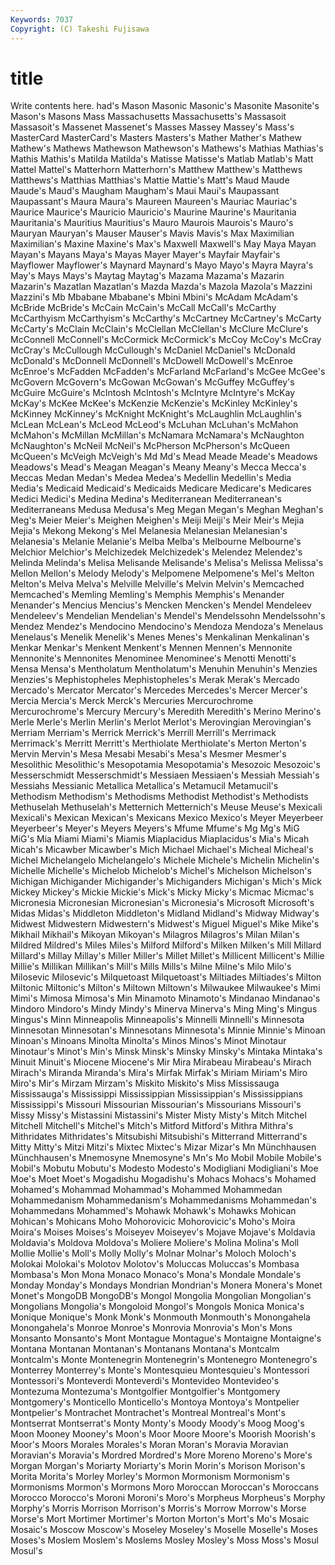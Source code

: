 ```yaml
---
Keywords: 7037 
Copyright: (C) Takeshi Fujisawa
---
```


# title

Write contents here.
had's Mason Masonic Masonic's Masonite Masonite's Mason's
Masons Mass Massachusetts Massachusetts's Massasoit Massasoit's Massenet Massenet's Masses Massey
Massey's Mass's MasterCard MasterCard's Masters Masters's Mather Mather's Mathew Mathew's
Mathews Mathewson Mathewson's Mathews's Mathias Mathias's Mathis Mathis's Matilda Matilda's
Matisse Matisse's Matlab Matlab's Matt Mattel Mattel's Matterhorn Matterhorn's Matthew
Matthew's Matthews Matthews's Matthias Matthias's Mattie Mattie's Matt's Maud Maude
Maude's Maud's Maugham Maugham's Maui Maui's Maupassant Maupassant's Maura Maura's
Maureen Maureen's Mauriac Mauriac's Maurice Maurice's Mauricio Mauricio's Maurine Maurine's
Mauritania Mauritania's Mauritius Mauritius's Mauro Maurois Maurois's Mauro's Mauryan Mauryan's
Mauser Mauser's Mavis Mavis's Max Maximilian Maximilian's Maxine Maxine's Max's
Maxwell Maxwell's May Maya Mayan Mayan's Mayans Maya's Mayas Mayer
Mayer's Mayfair Mayfair's Mayflower Mayflower's Maynard Maynard's Mayo Mayo's Mayra
Mayra's May's Mays Mays's Maytag Maytag's Mazama Mazama's Mazarin Mazarin's
Mazatlan Mazatlan's Mazda Mazda's Mazola Mazola's Mazzini Mazzini's Mb Mbabane
Mbabane's Mbini Mbini's McAdam McAdam's McBride McBride's McCain McCain's McCall
McCall's McCarthy McCarthyism McCarthyism's McCarthy's McCartney McCartney's McCarty McCarty's McClain
McClain's McClellan McClellan's McClure McClure's McConnell McConnell's McCormick McCormick's McCoy
McCoy's McCray McCray's McCullough McCullough's McDaniel McDaniel's McDonald McDonald's McDonnell
McDonnell's McDowell McDowell's McEnroe McEnroe's McFadden McFadden's McFarland McFarland's McGee
McGee's McGovern McGovern's McGowan McGowan's McGuffey McGuffey's McGuire McGuire's McIntosh
McIntosh's McIntyre McIntyre's McKay McKay's McKee McKee's McKenzie McKenzie's McKinley
McKinley's McKinney McKinney's McKnight McKnight's McLaughlin McLaughlin's McLean McLean's McLeod
McLeod's McLuhan McLuhan's McMahon McMahon's McMillan McMillan's McNamara McNamara's McNaughton
McNaughton's McNeil McNeil's McPherson McPherson's McQueen McQueen's McVeigh McVeigh's Md
Md's Mead Meade Meade's Meadows Meadows's Mead's Meagan Meagan's Meany
Meany's Mecca Mecca's Meccas Medan Medan's Medea Medea's Medellin Medellin's
Media Media's Medicaid Medicaid's Medicaids Medicare Medicare's Medicares Medici Medici's
Medina Medina's Mediterranean Mediterranean's Mediterraneans Medusa Medusa's Meg Megan Megan's
Meghan Meghan's Meg's Meier Meier's Meighen Meighen's Meiji Meiji's Meir
Meir's Mejia Mejia's Mekong Mekong's Mel Melanesia Melanesian Melanesian's Melanesia's
Melanie Melanie's Melba Melba's Melbourne Melbourne's Melchior Melchior's Melchizedek Melchizedek's
Melendez Melendez's Melinda Melinda's Melisa Melisande Melisande's Melisa's Melissa Melissa's
Mellon Mellon's Melody Melody's Melpomene Melpomene's Mel's Melton Melton's Melva
Melva's Melville Melville's Melvin Melvin's Memcached Memcached's Memling Memling's Memphis
Memphis's Menander Menander's Mencius Mencius's Mencken Mencken's Mendel Mendeleev Mendeleev's
Mendelian Mendelian's Mendel's Mendelssohn Mendelssohn's Mendez Mendez's Mendocino Mendocino's Mendoza
Mendoza's Menelaus Menelaus's Menelik Menelik's Menes Menes's Menkalinan Menkalinan's Menkar
Menkar's Menkent Menkent's Mennen Mennen's Mennonite Mennonite's Mennonites Menominee Menominee's
Menotti Menotti's Mensa Mensa's Mentholatum Mentholatum's Menuhin Menuhin's Menzies Menzies's
Mephistopheles Mephistopheles's Merak Merak's Mercado Mercado's Mercator Mercator's Mercedes Mercedes's
Mercer Mercer's Mercia Mercia's Merck Merck's Mercuries Mercurochrome Mercurochrome's Mercury
Mercury's Meredith Meredith's Merino Merino's Merle Merle's Merlin Merlin's Merlot
Merlot's Merovingian Merovingian's Merriam Merriam's Merrick Merrick's Merrill Merrill's Merrimack
Merrimack's Merritt Merritt's Merthiolate Merthiolate's Merton Merton's Mervin Mervin's Mesa
Mesabi Mesabi's Mesa's Mesmer Mesmer's Mesolithic Mesolithic's Mesopotamia Mesopotamia's Mesozoic
Mesozoic's Messerschmidt Messerschmidt's Messiaen Messiaen's Messiah Messiah's Messiahs Messianic Metallica
Metallica's Metamucil Metamucil's Methodism Methodism's Methodisms Methodist Methodist's Methodists Methuselah
Methuselah's Metternich Metternich's Meuse Meuse's Mexicali Mexicali's Mexican Mexican's Mexicans
Mexico Mexico's Meyer Meyerbeer Meyerbeer's Meyer's Meyers Meyers's Mfume Mfume's
Mg Mg's MiG MiG's Mia Miami Miami's Miamis Miaplacidus Miaplacidus's
Mia's Micah Micah's Micawber Micawber's Mich Michael Michael's Micheal Micheal's
Michel Michelangelo Michelangelo's Michele Michele's Michelin Michelin's Michelle Michelle's Michelob
Michelob's Michel's Michelson Michelson's Michigan Michigander Michigander's Michiganders Michigan's Mich's
Mick Mickey Mickey's Mickie Mickie's Mick's Micky Micky's Micmac Micmac's
Micronesia Micronesian Micronesian's Micronesia's Microsoft Microsoft's Midas Midas's Middleton Middleton's
Midland Midland's Midway Midway's Midwest Midwestern Midwestern's Midwest's Miguel Miguel's
Mike Mike's Mikhail Mikhail's Mikoyan Mikoyan's Milagros Milagros's Milan Milan's
Mildred Mildred's Miles Miles's Milford Milford's Milken Milken's Mill Millard
Millard's Millay Millay's Miller Miller's Millet Millet's Millicent Millicent's Millie
Millie's Millikan Millikan's Mill's Mills Mills's Milne Milne's Milo Milo's
Milosevic Milosevic's Milquetoast Milquetoast's Miltiades Miltiades's Milton Miltonic Miltonic's Milton's
Miltown Miltown's Milwaukee Milwaukee's Mimi Mimi's Mimosa Mimosa's Min Minamoto
Minamoto's Mindanao Mindanao's Mindoro Mindoro's Mindy Mindy's Minerva Minerva's Ming
Ming's Mingus Mingus's Minn Minneapolis Minneapolis's Minnelli Minnelli's Minnesota Minnesotan
Minnesotan's Minnesotans Minnesota's Minnie Minnie's Minoan Minoan's Minoans Minolta Minolta's
Minos Minos's Minot Minotaur Minotaur's Minot's Min's Minsk Minsk's Minsky
Minsky's Mintaka Mintaka's Minuit Minuit's Miocene Miocene's Mir Mira Mirabeau
Mirabeau's Mirach Mirach's Miranda Miranda's Mira's Mirfak Mirfak's Miriam Miriam's
Miro Miro's Mir's Mirzam Mirzam's Miskito Miskito's Miss Mississauga Mississauga's
Mississippi Mississippian Mississippian's Mississippians Mississippi's Missouri Missourian Missourian's Missourians Missouri's
Missy Missy's Mistassini Mistassini's Mister Misty Misty's Mitch Mitchel Mitchell
Mitchell's Mitchel's Mitch's Mitford Mitford's Mithra Mithra's Mithridates Mithridates's Mitsubishi
Mitsubishi's Mitterrand Mitterrand's Mitty Mitty's Mitzi Mitzi's Mixtec Mixtec's Mizar
Mizar's Mn Münchhausen Münchhausen's Mnemosyne Mnemosyne's Mn's Mo Mobil Mobile
Mobile's Mobil's Mobutu Mobutu's Modesto Modesto's Modigliani Modigliani's Moe Moe's
Moet Moet's Mogadishu Mogadishu's Mohacs Mohacs's Mohamed Mohamed's Mohammad Mohammad's
Mohammed Mohammedan Mohammedanism Mohammedanism's Mohammedanisms Mohammedan's Mohammedans Mohammed's Mohawk Mohawk's
Mohawks Mohican Mohican's Mohicans Moho Mohorovicic Mohorovicic's Moho's Moira Moira's
Moises Moises's Moiseyev Moiseyev's Mojave Mojave's Moldavia Moldavia's Moldova Moldova's
Moliere Moliere's Molina Molina's Moll Mollie Mollie's Moll's Molly Molly's
Molnar Molnar's Moloch Moloch's Molokai Molokai's Molotov Molotov's Moluccas Moluccas's
Mombasa Mombasa's Mon Mona Monaco Monaco's Mona's Mondale Mondale's Monday
Monday's Mondays Mondrian Mondrian's Monera Monera's Monet Monet's MongoDB MongoDB's
Mongol Mongolia Mongolian Mongolian's Mongolians Mongolia's Mongoloid Mongol's Mongols Monica
Monica's Monique Monique's Monk Monk's Monmouth Monmouth's Monongahela Monongahela's Monroe
Monroe's Monrovia Monrovia's Mon's Mons Monsanto Monsanto's Mont Montague Montague's
Montaigne Montaigne's Montana Montanan Montanan's Montanans Montana's Montcalm Montcalm's Monte
Montenegrin Montenegrin's Montenegro Montenegro's Monterrey Monterrey's Monte's Montesquieu Montesquieu's Montessori
Montessori's Monteverdi Monteverdi's Montevideo Montevideo's Montezuma Montezuma's Montgolfier Montgolfier's Montgomery
Montgomery's Monticello Monticello's Montoya Montoya's Montpelier Montpelier's Montrachet Montrachet's Montreal
Montreal's Mont's Montserrat Montserrat's Monty Monty's Moody Moody's Moog Moog's
Moon Mooney Mooney's Moon's Moor Moore Moore's Moorish Moorish's Moor's
Moors Morales Morales's Moran Moran's Moravia Moravian Moravian's Moravia's Mordred
Mordred's More Moreno Moreno's More's Morgan Morgan's Moriarty Moriarty's Morin
Morin's Morison Morison's Morita Morita's Morley Morley's Mormon Mormonism Mormonism's
Mormonisms Mormon's Mormons Moro Moroccan Moroccan's Moroccans Morocco Morocco's Moroni
Moroni's Moro's Morpheus Morpheus's Morphy Morphy's Morris Morrison Morrison's Morris's
Morrow Morrow's Morse Morse's Mort Mortimer Mortimer's Morton Morton's Mort's
Mo's Mosaic Mosaic's Moscow Moscow's Moseley Moseley's Moselle Moselle's Moses
Moses's Moslem Moslem's Moslems Mosley Mosley's Moss Moss's Mosul Mosul's
